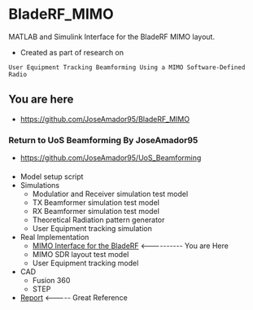 # BladeRF_MIMO

MATLAB and Simulink Interface for the BladeRF MIMO layout.

* Created as part of research on 

```User Equipment Tracking Beamforming Using a MIMO Software-Defined Radio```


## You are here

* https://github.com/JoseAmador95/BladeRF_MIMO


### Return to UoS Beamforming By JoseAmador95

* https://github.com/JoseAmador95/UoS_Beamforming

#### 

* Model setup script
* Simulations
  * Modulatior and Receiver simulation test model
  * TX Beamformer simulation test model
  * RX Beamformer simulation test model
  * Theoretical Radiation pattern generator
  * User Equipment tracking simulation
* Real Implementation
  * [MIMO Interface for the BladeRF](https://github.com/JoseAmador95/BladeRF_MIMO) <---------- You are Here
  * MIMO SDR layout test model
  * User Equipment tracking model
* CAD
  * Fusion 360
  * STEP
* [Report](https://github.com/JoseAmador95/UoS_Beamforming/blob/master/Report.pdf) <----- Great Reference 


